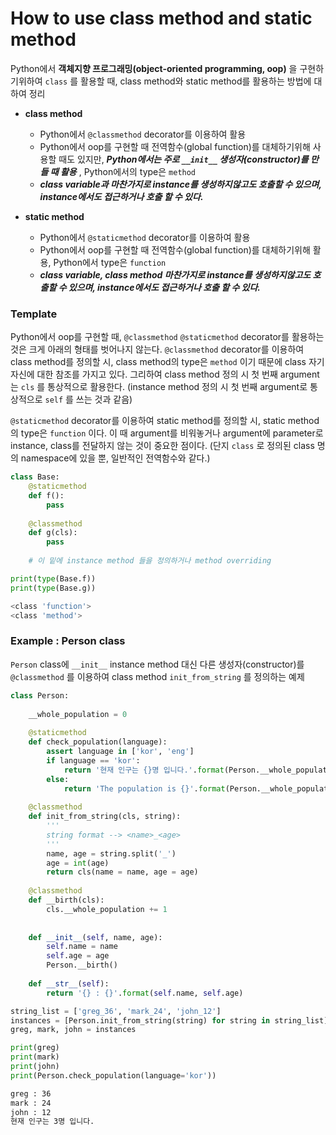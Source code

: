 # How to use class method and static method
Python에서 **객체지향 프로그래밍(object-oriented programming, oop)** 을 구현하기위하여 `class` 를 활용할 때, class method와 static method를 활용하는 방법에 대하여 정리

* **class method**
  + Python에서 `@classmethod` decorator를 이용하여 활용
  + Python에서 oop를 구현할 때 전역함수(global function)를 대체하기위해 사용할 때도 있지만, ***Python에서는 주로 `__init__` 생성자(constructor)를 만들 때 활용*** , Python에서의 type은 `method`
  + ***class variable과 마찬가지로 instance를 생성하지않고도 호출할 수 있으며, instance에서도 접근하거나 호출 할 수 있다.***

* **static method**
  + Python에서 `@staticmethod` decorator를 이용하여 활용
  + Python에서 oop를 구현할 때 전역함수(global function)를 대체하기위해 활용, Python에서 type은 `function`
  + ***class variable, class method 마찬가지로 instance를 생성하지않고도 호출할 수 있으며, instance에서도 접근하거나 호출 할 수 있다.***

### Template
Python에서 oop를 구현할 때, `@classmethod` `@staticmethod` decorator를 활용하는 것은 크게 아래의 형태를 벗어나지 않는다. `@classmethod` decorator를 이용하여 class method를 정의할 시, class method의 type은 `method` 이기 때문에 class 자기 자신에 대한 참조를 가지고 있다. 그리하여 class method 정의 시 첫 번째 argument는 `cls` 를 통상적으로 활용한다. (instance method 정의 시 첫 번째 argument로 통상적으로 `self` 를 쓰는 것과 같음)

`@staticmethod` decorator를 이용하여 static method를 정의할 시, static method의 type은 `function` 이다. 이 때 argument를 비워놓거나 argument에 parameter로 instance, class를 전달하지 않는 것이 중요한 점이다. (단지 `class` 로 정의된 class 명의 namespace에 있을 뿐, 일반적인 전역함수와 같다.)

```python
class Base:
    @staticmethod 
    def f():
        pass
        
    @classmethod
    def g(cls):
        pass
        
    # 이 밑에 instance method 들을 정의하거나 method overriding
```

```python
print(type(Base.f))
print(type(Base.g))
```

```bash
<class 'function'>
<class 'method'>
```

### Example : Person class

`Person` class에 `__init__` instance method 대신 다른 생성자(constructor)를 `@classmethod` 를 이용하여 class method `init_from_string` 를 정의하는 예제


```python
class Person:
    
    __whole_population = 0
    
    @staticmethod
    def check_population(language):
        assert language in ['kor', 'eng']
        if language == 'kor':
            return '현재 인구는 {}명 입니다.'.format(Person.__whole_population)
        else:
            return 'The population is {}'.format(Person.__whole_population)
    
    @classmethod
    def init_from_string(cls, string):
        '''
        string format --> <name>_<age>
        '''
        name, age = string.split('_')
        age = int(age)
        return cls(name = name, age = age)
    
    @classmethod
    def __birth(cls):
        cls.__whole_population += 1
        
    
    def __init__(self, name, age):
        self.name = name
        self.age = age
        Person.__birth()
        
    def __str__(self):
        return '{} : {}'.format(self.name, self.age)
```

```python
string_list = ['greg_36', 'mark_24', 'john_12']
instances = [Person.init_from_string(string) for string in string_list]
greg, mark, john = instances

print(greg)
print(mark)
print(john)
print(Person.check_population(language='kor'))
```

```bash
greg : 36
mark : 24
john : 12
현재 인구는 3명 입니다.
```